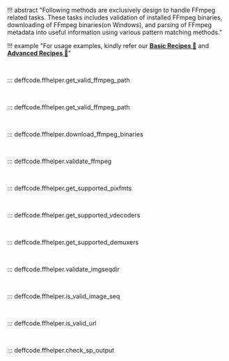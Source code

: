 <!--
===============================================
DeFFcode library source-code is deployed under the Apache 2.0 License:

Copyright (c) 2021 Abhishek Thakur(@abhiTronix) <abhi.una12@gmail.com>

Licensed under the Apache License, Version 2.0 (the "License");
you may not use this file except in compliance with the License.
You may obtain a copy of the License at

   http://www.apache.org/licenses/LICENSE-2.0

Unless required by applicable law or agreed to in writing, software
distributed under the License is distributed on an "AS IS" BASIS,
WITHOUT WARRANTIES OR CONDITIONS OF ANY KIND, either express or implied.
See the License for the specific language governing permissions and
limitations under the License.
===============================================
-->

!!! abstract "Following methods are exclusively design to handle FFmpeg related tasks. These tasks includes validation of installed FFmpeg binaries, downloading of FFmpeg binaries(on Windows), and parsing of FFmpeg metadata into useful information using various pattern matching methods."

!!! example "For usage examples, kindly refer our **[Basic Recipes :cake:](../../recipes/basic)** and **[Advanced Recipes :croissant:](../../recipes/advanced)**"

&nbsp;

::: deffcode.ffhelper.get_valid_ffmpeg_path

&nbsp;

::: deffcode.ffhelper.get_valid_ffmpeg_path

&nbsp;

::: deffcode.ffhelper.download_ffmpeg_binaries

&nbsp;

::: deffcode.ffhelper.validate_ffmpeg

&nbsp;

::: deffcode.ffhelper.get_supported_pixfmts

&nbsp;

::: deffcode.ffhelper.get_supported_vdecoders

&nbsp;

::: deffcode.ffhelper.get_supported_demuxers

&nbsp;

::: deffcode.ffhelper.validate_imgseqdir

&nbsp;

::: deffcode.ffhelper.is_valid_image_seq

&nbsp;

::: deffcode.ffhelper.is_valid_url

&nbsp;

::: deffcode.ffhelper.check_sp_output

&nbsp;